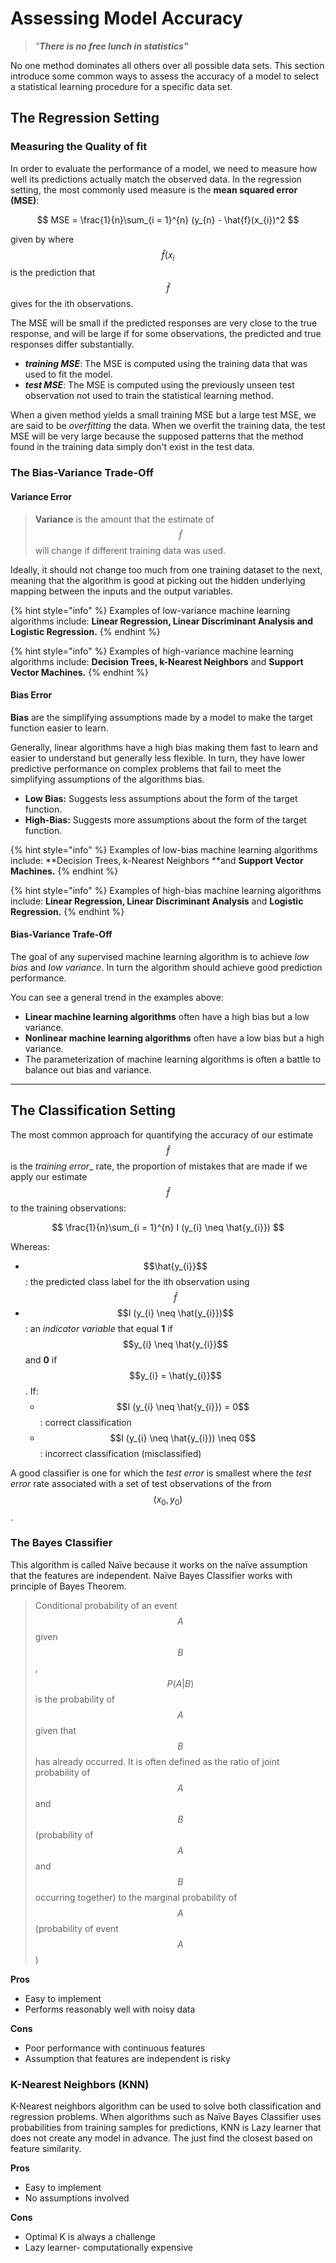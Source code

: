 # Assessing Model Accuracy

> _"**There is no free lunch in statistics"**_

No one method dominates all others over all possible data sets. This section introduce some common ways to assess the accuracy of a model to select a statistical learning procedure for a specific data set.


## The Regression Setting

### Measuring the Quality of fit

In order to evaluate the performance of a model, we need to measure how well its predictions actually match the observed data. In the regression setting, the most commonly used measure is the **mean squared error (MSE)**:

$$
MSE = \frac{1}{n}\sum_{i = 1}^{n} (y_{n} - \hat{f}(x_{i})^2
$$

given by where $$\hat{f}(x_{i}$$ is the prediction that $$\hat{f}$$ gives for the ith observations.

The MSE will be small if the predicted responses are very close to the true response, and will be large if for some observations, the predicted and true responses differ substantially.

* _**training MSE**_: The MSE is computed using the training data that was used to fit the model.
* _**test MSE**_: The MSE is computed using the previously unseen test observation not used to train the statistical learning method.

When a given method yields a small training MSE but a large test MSE, we are said to be _overfitting_ the data. When we overfit the training data, the test MSE will be very large because the supposed patterns that the method found in the training data simply don't exist in the test data.

### The Bias-Variance Trade-Off

#### **Variance Error**

> **Variance** is the amount that the estimate of $$\hat{f}$$ will change if different training data was used.

Ideally, it should not change too much from one training dataset to the next, meaning that the algorithm is good at picking out the hidden underlying mapping between the inputs and the output variables.

{% hint style="info" %}
Examples of low-variance machine learning algorithms include: **Linear Regression, Linear Discriminant Analysis and Logistic Regression.**
{% endhint %}

{% hint style="info" %}
Examples of high-variance machine learning algorithms include: **Decision Trees, k-Nearest Neighbors** and **Support Vector Machines.**
{% endhint %}

#### **Bias Error**

**Bias** are the simplifying assumptions made by a model to make the target function easier to learn.

Generally, linear algorithms have a high bias making them fast to learn and easier to understand but generally less flexible. In turn, they have lower predictive performance on complex problems that fail to meet the simplifying assumptions of the algorithms bias.

* **Low Bias:** Suggests less assumptions about the form of the target function.
* **High-Bias:** Suggests more assumptions about the form of the target function.

{% hint style="info" %}
Examples of low-bias machine learning algorithms include: **Decision Trees, k-Nearest Neighbors **and **Support Vector Machines.**
{% endhint %}

{% hint style="info" %}
Examples of high-bias machine learning algorithms include: **Linear Regression, Linear Discriminant Analysis** and **Logistic Regression.**
{% endhint %}

#### **Bias-Variance Trafe-Off**

The goal of any supervised machine learning algorithm is to achieve _low bias_ and _low variance_. In turn the algorithm should achieve good prediction performance.

You can see a general trend in the examples above:

* **Linear machine learning algorithms** often have a high bias but a low variance.
* **Nonlinear machine learning algorithms** often have a low bias but a high variance.
* The parameterization of machine learning algorithms is often a battle to balance out bias and variance.

***

## The Classification Setting

The most common approach for quantifying the accuracy of our estimate $$\hat{f}$$ is the _training error_\_ rate, the proportion of mistakes that are made if we apply our estimate $$\hat{f}$$ to the training observations:

$$
\frac{1}{n}\sum_{i = 1}^{n} I (y_{i} \neq \hat{y_{i}})
$$

Whereas:

* $$\hat{y_{i}}$$: the predicted class label for the ith observation using $$\hat{f}$$
* $$I (y_{i} \neq \hat{y_{i}})$$: an _indicator variable_ that equal **1** if $$y_{i} \neq \hat{y_{i}}$$ and **0** if $$y_{i} = \hat{y_{i}}$$. If:
  * $$I (y_{i} \neq \hat{y_{i}}) = 0$$: correct classification
  * $$I (y_{i} \neq \hat{y_{i}}) \neq 0$$: incorrect classification (misclassified)

A good classifier is one for which the _test error_ is smallest where the _test error_ rate associated with a set of test observations of the from $$(x_{0}, y_{0})$$.

### The Bayes Classifier

This algorithm is called Naïve because it works on the naïve assumption that the features are independent. Naïve Bayes Classifier works with principle of Bayes Theorem.

> Conditional probability of an event $$A$$ given $$B$$, $$P(A|B)$$ is the probability of $$A$$ given that $$B$$ has already occurred. It is often defined as the ratio of joint probability of $$A$$ and $$B$$ (probability of $$A$$ and $$B$$ occurring together) to the marginal probability of $$A$$ (probability of event $$A$$)

**Pros**

* Easy to implement
* Performs reasonably well with noisy data

**Cons**

* Poor performance with continuous features
* Assumption that features are independent is risky

### K-Nearest Neighbors (KNN)

K-Nearest neighbors algorithm can be used to solve both classification and regression problems. When algorithms such as Naïve Bayes Classifier uses probabilities from training samples for predictions, KNN is Lazy learner that does not create any model in advance. The just find the closest based on feature similarity.

**Pros**

* Easy to implement
* No assumptions involved

**Cons**

* Optimal K is always a challenge
* Lazy learner- computationally expensive
